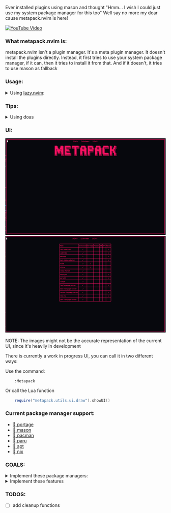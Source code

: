 Ever installed plugins using mason and thought "Hmm... I wish I could just use
my system package manager for this too" Well say no more my dear cause
metapack.nvim is here!

[![YouTube Video](https://img.youtube.com/vi/3dRy8ad6oHM/0.jpg)](https://www.youtube.com/watch?v=3dRy8ad6oHM)

### What metapack.nvim is:
metapack.nvim isn't a plugin manager. It's a meta plugin manager. It doesn't
install the plugins directly. Instead, it first tries to use your system
package manager, if it can, then it tries to install it from that. And if it
doesn't, it tries to use mason as fallback

### Usage:
<details>
    <summary>Using <a href="https://github.com/folke/lazy.nvim">lazy.nvim</a>:</summary>

```lua
    {
        "ingenarel/metapack.nvim",
        dependencies = {
            {
                "williamboman/mason.nvim", -- optional if you want mason support
                config = true,
            },
            {
                "ingenarel/smart-term.nvim", -- terminal plugin that i made to use with my other plugins
                config = true,
            },
            {
                "ingenarel/luix.nvim", --optional if you want nix support
            },
            {
                "ingenarel/luse.nvim", --optional if you want gentoo use flags support
            }
        },
        config = function()
            require("metapack").setup{
                ensure_installed = {
                    --lsp
                    "pyright", -- package could be string for simple use
                    "clangd",
                    {
                        gentoo {"lua-language-server", mason = true},
                        arch = { "lua-language-server-git", aur = true, execName = "lua-language-server" }
                        default = "lua-language-server"
                    },
                    --[[ tables should have a default name for the package
                    you can specify os based configs too,
                    available values are:
                        gentoo
                        arch
                        debian (should work on most debian based distros)
                        nixos
                    the OS is set by reading /etc/os-release

                    available values for each table are:
                        the first item should be the name of the package
                        mason: if it should be installed with mason
                        portage: if it should be installed with mason
                        pacman: if it should be installed with mason
                        aur: if it should be installed with an aur helper
                        nix: if it should be installed with nix
                        execName: the executable name
                    --]]
                    "bash-language-server",
                    "termux-language-server",
                    "ltex-ls",
                    "yaml-language-server",
                    --lsp
                    --dap
                    "codelldb",
                    "debugpy",
                    --dap
                    --formatter
                    "black",
                    "stylua",
                    "clang-format",
                    "beautysh",
                    --formatter
                }
            }
        end,
    }
```
You can take a look at my current setup [here](https://github.com/ingenarel/nixos-config/blob/master/configs/programs/neovim/nvim/lua/plugins/metapack.lua)

</details>

### Tips:

<details>
    <summary> Using doas </summary>

Metapack works with sudo when trying to interact with your package
manager. But it can also use doas.

```lua
    require("metapack").setup{
        ensure_installed =(
            {
                --packages
            },
            doas = true
        }
```

</details>

### UI:

![Main Menu](images/main-menu.png)
![Packages](images/package-menu.png)

NOTE: The images might not be the accurate representation of the current UI,
since it's heavily in development

There is currently a work in progress UI, you can call it in two different
ways:


Use the command:
```vim
    :Metapack
```
Or call the Lua function

```lua
    require("metapack.utils.ui.draw").showUI()
```

### Current package manager support:
- [ portage](https://wiki.gentoo.org/wiki/Portage)
- [ mason](https://github.com/williamboman/mason.nvim)
- [󰣇 pacman](https://wiki.archlinux.org/title/Pacman)
- [󰣇 paru](https://github.com/Morganamilo/paru)
- [󰣚 apt](https://en.wikipedia.org/wiki/APT_(software))
- [󱄅 nix](https://nixos.org)

### GOALS:
<details>
    <summary> Implement these package managers:</summary>

- [ ] building from source
- [ ] cargo
- [ ] dnf
- [ ] luarocks
- [ ] npm
- [ ] pip
- [ ] scoop
- [x] apt
- [x] yay
- [x] pacman
- [x] paru

</details>

<details>
    <summary> Implement these features </summary>

- Specifying:
    - [ ] version
    - [ ] commit hash
    - [x] ~operating system / Linux distro~
    - [x] ~package manager~

- Features:
    - [x] A logger for managing, cleaning, deleting and updating packages.
    - [ ] Actually implement the cleaning, deleting and updating thing
    - [ ] Work with gentoo USE flags
        some stuff in gentoo, like codelldb and clang-format, are not separate
        packages, but instead they are USE flags in the clang package

</details>

### TODOS:
- [ ] add cleanup functions
<!-- vim: set textwidth=78: -->
